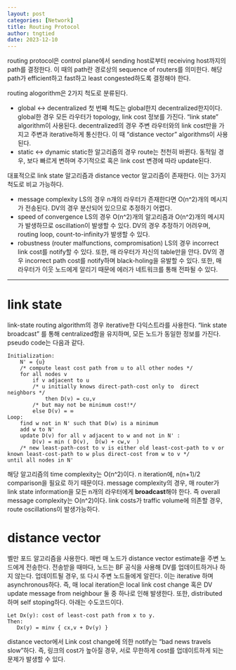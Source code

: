 ```yaml
---
layout: post
categories: [Network]
title: Routing Protocol
author: tngtied
date: 2023-12-10
---
```


routing protocol은 control plane에서 sending host로부터 receiving host까지의 path를 결정한다. 이 때의 path란 경로상의 sequence of routers를 의미한다. 해당 path가 efficient하고 fast하고 least congested하도록 결정해야 한다.

routing alogorithm은 2가지 척도로 분류된다.

- global <-> decentralized
  첫 번째 척도는 global한지 decentralized한지이다.
  global한 경우 모든 라우터가 topology, link cost 정보를 가진다. “link state” algorithm이 사용된다.
  decentralized의 경우 주변 라우터와의 link cost만을 가지고 주변과 iterative하게 통신한다. 이 때 “distance vector” algorithms이 사용된다.
- static <-> dynamic
  static한 알고리즘의 경우 route는 천천히 바뀐다. 동적일 경우, 보다 빠르게 변하며 주기적으로 혹은 link cost 변경에 따라 update된다.

대표적으로 link state 알고리즘과 distance vector 알고리즘이 존재한다. 이는 3가지 척도로 비교 가능하다.

- message complexity
  LS의 경우 n개의 라우터가 존재한다면 O(n^2)개의 메시지가 전송된다.
  DV의 경우 분산되어 있으므로 추정하기 어렵다.
- speed of convergence
  LS의 경우 O(n^2)개의 알고리즘과 O(n^2)개의 메시지가 발생하므로 oscillation이 발생할 수 있다.
  DV의 경우 추정하기 어려우며, routing loop, count-to-infinity가 발생할 수 있다.
- robustness (router malfunctions, compromisation)
  LS의 경우 incorrect link cost를 notify할 수 있다. 또한, 매 라우터가 자신의 table만을 안다.
  DV의 경우 incorrect path cost를 notify하며 black-holing을 유발할 수 있다. 또한, 매 라우터가 이웃 노드에게 알리기 때문에 에러가 네트워크를 통해 전파될 수 있다.

---

# link state

link-state routing algorithm의 경우 iterative한 다익스트라를 사용한다. “link state broadcast” 를 통해 centralized함을 유지하며, 모든 노드가 동일한 정보를 가진다. pseudo code는 다음과 같다.

```
Initialization:
    N' = {u}
    /* compute least cost path from u to all other nodes */
    for all nodes v
        if v adjacent to u
        /* u initially knows direct-path-cost only to  direct neighbors */
            then D(v) = cu,v
        /* but may not be minimum cost!*/
        else D(v) = ∞
Loop:
    find w not in N' such that D(w) is a minimum
    add w to N'
    update D(v) for all v adjacent to w and not in N' :
        D(v) = min ( D(v),  D(w) + cw,v  )
    /* new least-path-cost to v is either old least-cost-path to v or known least-cost-path to w plus direct-cost from w to v */
until all nodes in N'
```

해당 알고리즘의 time complexity는 O(n^2)이다. n iteration에, n(n+1)/2 comparison을 필요로 하기 때문이다.
message complexity의 경우, 매 router가 link state information을 모든 n개의 라우터에게 **broadcast**해야 한다. 즉 overall message complexity는 O(n^2)이다.
link costs가 traffic volume에 의존할 경우, route oscillations이 발생가능하다.

# distance vector

벨만 포드 알고리즘을 사용한다. 매번 매 노드가 distance vector estimate을 주변 노드에게 전송한다. 전송받을 때마다, 노드는 BF 공식을 사용해 DV를 업데이트하거나 하지 않는다. 업데이트될 경우, 또 다시 주변 노드들에게 알린다.
이는 iterative 하며 asynchronous하다. 즉, 매 local iteration은 local link cost change 혹은 DV update message from neighbour 둘 중 하나로 인해 발생한다.
또한, distributed 하며 self stoping하다.
아래는 수도코드이다.

```
Let Dx(y): cost of least-cost path from x to y.
Then:
   Dx(y) = minv { cx,v + Dv(y) }
```

distance vector에서 Link cost change에 의한 notify는 “bad news travels slow”하다. 즉, 링크의 cost가 높아질 경우, 서로 무한하게 cost를 업데이트하게 되는 문제가 발생할 수 있다.
